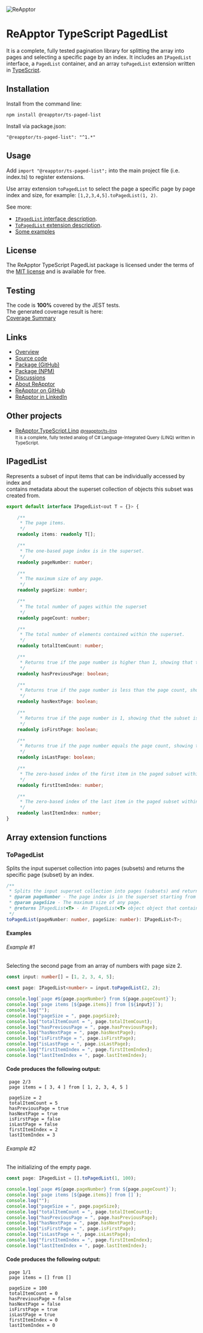 ![ReApptor](https://raw.githubusercontent.com/ReApptor/ReApptor.TypeScript.PagedList/main/ReApptor.png)
# ReApptor TypeScript PagedList

It is a complete, fully tested pagination library for splitting the array into pages and selecting a specific page by an index.
It includes an `IPagedList` interface, a `PagedList` container, and an array `toPagedList` extension written in [TypeScript](https://www.typescriptlang.org/).

## Installation

Install from the command line:

```npm
npm install @reapptor/ts-paged-list
```

Install via package.json:

```npm
"@reapptor/ts-paged-list": "^1.*"
```

## Usage

Add `import "@reapptor/ts-paged-list";` into the main project file (i.e. index.ts) to register extensions.

Use array extension `toPagedList` to select the page a specific page by page index and size, for example: `[1,2,3,4,5].toPagedList(1, 2)`.

See more:
- [`IPagedList` interface description](#IPagedList).
- [`ToPagedList` extension description](#ToPagedList).
- [Some examples](#Examples)

## License

The ReApptor TypeScript PagedList package is licensed under the terms of the [MIT license](https://raw.githubusercontent.com/ReApptor/ReApptor.TypeScript.PagedList/main/LICENSE.md) and is available for free.

## Testing

The code is <b>100%</b> covered by the JEST tests.\
The generated coverage result is here:\
[Coverage Summary](https://raw.githubusercontent.com/ReApptor/ReApptor.TypeScript.PagedList/main/coverage/coverage-summary.json)

## Links
- [Overview](https://reapptor.github.io/ReApptor.TypeScript.PagedList/)
- [Source code](https://github.com/ReApptor/ReApptor.TypeScript.PagedList)
- [Package (GitHub)](https://github.com/ReApptor/ReApptor.TypeScript.PagedList/pkgs/npm/ts-paged-list)
- [Package (NPM)](https://www.npmjs.com/package/@reapptor/ts-paged-list)
- [Discussions](https://github.com/ReApptor/ReApptor.TypeScript.PagedList/discussions)
- [About ReApptor](https://www.reapptor.com)
- [ReApptor on GitHub](https://github.com/ReApptor)
- [ReApptor in LinkedIn](https://www.linkedin.com/company/reapptor/)

## Other projects
- [ReApptor.TypeScript.Linq](https://reapptor.github.io/ReApptor.TypeScript.Linq/)
[<small>@reapptor/ts-linq</small>](https://github.com/ReApptor/ReApptor.TypeScript.Linq/pkgs/npm/ts-linq)\
<small>It is a complete, fully tested analog of C# Language-Integrated Query (LINQ) written in TypeScript.</small>

## IPagedList
Represents a subset of input items that can be individually accessed by index and\
contains metadata about the superset collection of objects this subset was created from.
```typescript
export default interface IPagedList<out T = {}> {

    /**
     * The page items.
     */
    readonly items: readonly T[];

    /**
     * The one-based page index is in the superset.
     */
    readonly pageNumber: number;

    /**
     * The maximum size of any page.
     */
    readonly pageSize: number;

    /**
     * The total number of pages within the superset
     */
    readonly pageCount: number;

    /**
     * The total number of elements contained within the superset.
     */
    readonly totalItemCount: number;

    /**
     * Returns true if the page number is higher than 1, showing that the subset is not the first within the superset.
     */
    readonly hasPreviousPage: boolean;

    /**
     * Returns true if the page number is less than the page count, showing that the subset is not the latest within the superset.
     */
    readonly hasNextPage: boolean;

    /**
     * Returns true if the page number is 1, showing that the subset is the first within the superset.
     */
    readonly isFirstPage: boolean;

    /**
     * Returns true if the page number equals the page count, showing that the subset is the last within the superset.
     */
    readonly isLastPage: boolean;

    /**
     * The zero-based index of the first item in the paged subset within the superset.
     */
    readonly firstItemIndex: number;

    /**
     * The zero-based index of the last item in the paged subset within the superset.
     */
    readonly lastItemIndex: number;
}
```

## Array extension functions

### ToPagedList
Splits the input superset collection into pages (subsets) and returns the specific page (subset) by an index.
```typescript
/**
 * Splits the input superset collection into pages (subsets) and returns the specific page (subset) by an index.
 * @param pageNumber - The page index is in the superset starting from 1.
 * @param pageSize - The maximum size of any page.
 * @returns IPagedList<T> - An IPagedList<T> object object that contains the specified subset and metadata about the input superset collection of objects this subset was created from.
 */
toPagedList(pageNumber: number, pageSize: number): IPagedList<T>;
```
#### Examples

###### Example #1
Selecting the second page from an array of numbers with page size 2.
```typescript
const input: number[] = [1, 2, 3, 4, 5];

const page: IPagedList<number> = input.toPagedList(2, 2);

console.log(`page #${page.pageNumber} from ${page.pageCount}`);
console.log(`page items [${page.items}] from [${input}]`);
console.log("");
console.log("pageSize = ", page.pageSize);
console.log("totalItemCount = ", page.totalItemCount);
console.log("hasPreviousPage = ", page.hasPreviousPage);
console.log("hasNextPage = ", page.hasNextPage);
console.log("isFirstPage = ", page.isFirstPage);
console.log("isLastPage = ", page.isLastPage);
console.log("firstItemIndex = ", page.firstItemIndex);
console.log("lastItemIndex = ", page.lastItemIndex);
```
#### Code produces the following output:
```
 page 2/3
 page items = [ 3, 4 ] from [ 1, 2, 3, 4, 5 ]
 
 pageSize = 2
 totalItemCount = 5
 hasPreviousPage = true
 hasNextPage = true
 isFirstPage = false
 isLastPage = false
 firstItemIndex = 2
 lastItemIndex = 3
```

###### Example #2
The initializing of the empty page.
```typescript
const page: IPagedList = [].toPagedList(1, 100);

console.log(`page #${page.pageNumber} from ${page.pageCount}`);
console.log(`page items [${page.items}] from []`);
console.log("");
console.log("pageSize = ", page.pageSize);
console.log("totalItemCount = ", page.totalItemCount);
console.log("hasPreviousPage = ", page.hasPreviousPage);
console.log("hasNextPage = ", page.hasNextPage);
console.log("isFirstPage = ", page.isFirstPage);
console.log("isLastPage = ", page.isLastPage);
console.log("firstItemIndex = ", page.firstItemIndex);
console.log("lastItemIndex = ", page.lastItemIndex);
```
#### Code produces the following output:
```
 page 1/1
 page items = [] from []
 
 pageSize = 100
 totalItemCount = 0
 hasPreviousPage = false
 hasNextPage = false
 isFirstPage = true
 isLastPage = true
 firstItemIndex = 0
 lastItemIndex = 0
```